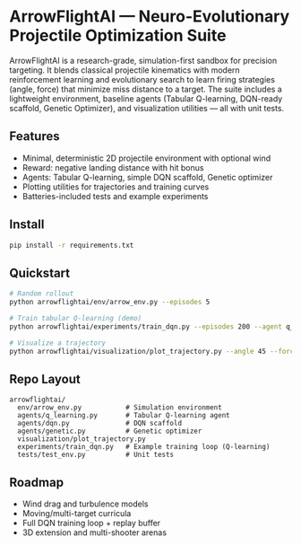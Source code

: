 # ArrowFlightAI — Neuro-Evolutionary Projectile Optimization Suite

ArrowFlightAI is a research-grade, simulation-first sandbox for precision targeting. It blends classical projectile kinematics with modern reinforcement learning and evolutionary search to learn firing strategies (angle, force) that minimize miss distance to a target. The suite includes a lightweight environment, baseline agents (Tabular Q-learning, DQN-ready scaffold, Genetic Optimizer), and visualization utilities — all with unit tests.

## Features

- Minimal, deterministic 2D projectile environment with optional wind
- Reward: negative landing distance with hit bonus
- Agents: Tabular Q-learning, simple DQN scaffold, Genetic optimizer
- Plotting utilities for trajectories and training curves
- Batteries-included tests and example experiments

## Install

```bash
pip install -r requirements.txt
```

## Quickstart

```bash
# Random rollout
python arrowflightai/env/arrow_env.py --episodes 5

# Train tabular Q-learning (demo)
python arrowflightai/experiments/train_dqn.py --episodes 200 --agent q_learning

# Visualize a trajectory
python arrowflightai/visualization/plot_trajectory.py --angle 45 --force 20 --target_x 50 --target_y 10
```

## Repo Layout

```
arrowflightai/
  env/arrow_env.py           # Simulation environment
  agents/q_learning.py       # Tabular Q-learning agent
  agents/dqn.py              # DQN scaffold
  agents/genetic.py          # Genetic optimizer
  visualization/plot_trajectory.py
  experiments/train_dqn.py   # Example training loop (Q-learning)
  tests/test_env.py          # Unit tests
```

## Roadmap

- Wind drag and turbulence models
- Moving/multi-target curricula
- Full DQN training loop + replay buffer
- 3D extension and multi-shooter arenas


